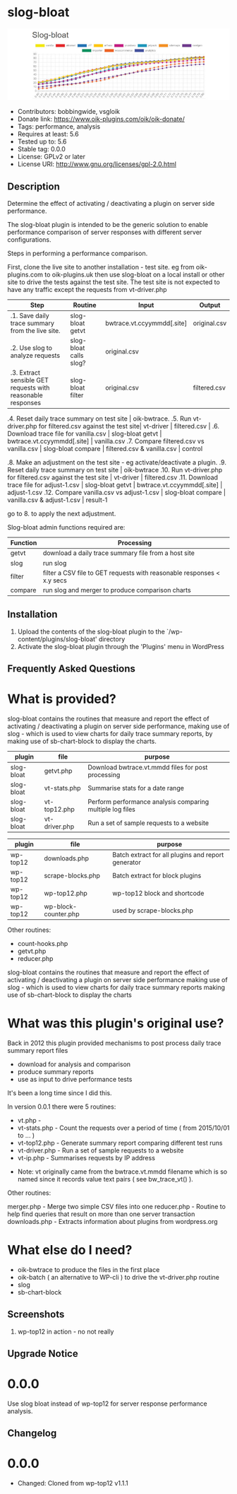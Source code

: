 # slog-bloat 
![banner](https://raw.githubusercontent.com/bobbingwide/slog-bloat/master/assets/slog-bloat-banner-772x250.jpg)
* Contributors: bobbingwide, vsgloik
* Donate link: https://www.oik-plugins.com/oik/oik-donate/
* Tags: performance, analysis
* Requires at least: 5.6
* Tested up to: 5.6
* Stable tag: 0.0.0
* License: GPLv2 or later
* License URI: http://www.gnu.org/licenses/gpl-2.0.html

## Description 
Determine the effect of activating / deactivating a plugin on server side performance.

The slog-bloat plugin is intended to be the generic solution to enable performance comparison
of server responses with different server configurations.

Steps in performing a performance comparison.

First, clone the live site to another installation - test site.
eg from oik-plugins.com to oik-plugins.uk
then use slog-bloat on a local install or other site to drive the tests against the test site.
The test site is not expected to have any traffic except the requests from vt-driver.php


Step | Routine |Input | Output
---- | ------ | ------ | ------
.1. Save daily trace summary from the live site. | slog-bloat getvt | bwtrace.vt.ccyymmdd[.site] | original.csv
.2. Use slog to analyze requests | slog-bloat calls slog? | original.csv
.3. Extract sensible GET requests with reasonable responses | slog-bloat filter  | original.csv | filtered.csv

.4. Reset daily trace summary on test site | oik-bwtrace.
.5. Run vt-driver.php for filtered.csv against the test site| vt-driver | filtered.csv |
.6. Download trace file for vanilla.csv | slog-bloat getvt | bwtrace.vt.ccyymmdd[.site] | vanilla.csv
.7. Compare filtered.csv vs vanilla.csv | slog-bloat compare | filtered.csv & vanilla.csv | control

.8. Make an adjustment on the test site - eg activate/deactivate a plugin.
.9. Reset daily trace summary on test site | oik-bwtrace
.10. Run vt-driver.php for filtered.csv against the test site | vt-driver | filtered.csv
.11. Download trace file for adjust-1.csv   | slog-bloat getvt | bwtrace.vt.ccyymmdd[.site] | adjust-1.csv
.12. Compare vanilla.csv vs adjust-1.csv | slog-bloat compare | vanilla.csv & adjust-1.csv | result-1

go to 8. to apply the next adjustment.

Slog-bloat admin functions required are:

Function | Processing
------- | ----------
getvt | download a daily trace summary file from a host site
slog | run slog
filter | filter a CSV file to GET requests with reasonable responses < x.y secs
compare | run slog and merger to produce comparison charts


## Installation 
1. Upload the contents of the slog-bloat plugin to the `/wp-content/plugins/slog-bloat' directory
1. Activate the slog-bloat plugin through the 'Plugins' menu in WordPress

## Frequently Asked Questions 


# What is provided? 

slog-bloat contains the routines that measure and report the effect of activating / deactivating a plugin on server side performance, making use of
slog - which is used to view charts for daily trace summary reports, by making use of
sb-chart-block to display the charts.

plugin    | file         | purpose
--------- | ------------ | ----------
slog-bloat  | getvt.php    | Download bwtrace.vt.mmdd files for post processing
slog-bloat  | vt-stats.php | Summarise stats for a date range
slog-bloat  | vt-top12.php | Perform performance analysis comparing multiple log files
slog-bloat  | vt-driver.php  | Run a set of sample requests to a website

plugin | file | purpose
------- | ----- | -------
wp-top12 | downloads.php | Batch extract for all plugins and report generator
wp-top12 | scrape-blocks.php | Batch extract for block plugins
wp-top12 | wp-top12.php | wp-top12 block and shortcode
wp-top12 | wp-block-counter.php | used by scrape-blocks.php

Other routines:
- count-hooks.php
- getvt.php
- reducer.php


slog-bloat contains the routines that measure and report the effect of activating / deactivating a plugin on server side performance making use of
slog - which is used to view charts for daily trace summary reports making use of
sb-chart-block to display the charts

# What was this plugin's original use? 

Back in 2012 this plugin provided mechanisms to post process daily trace summary report files

* download for analysis and comparison
* produce summary reports
* use as input to drive performance tests

It's been a long time since I did this.

In version 0.0.1 there were 5 routines:

- vt.php -
- vt-stats.php - Count the requests over a period of time ( from 2015/10/01 to ... )
- vt-top12.php - Generate summary report comparing different test runs
- vt-driver.php - Run a set of sample requests to a website
- vt-ip.php - Summarises requests by IP address


* Note: vt originally came from the bwtrace.vt.mmdd filename which is so named since it records
value text pairs ( see bw_trace_vt() ).

Other routines:

merger.php - Merge two simple CSV files into one
reducer.php - Routine to help find queries that result on more than one server transaction
downloads.php - Extracts information about plugins from wordpress.org



# What else do I need? 

* oik-bwtrace to produce the files in the first place
* oik-batch ( an alternative to WP-cli ) to drive the vt-driver.php routine
* slog
* sb-chart-block




## Screenshots 
1. wp-top12 in action - no not really

## Upgrade Notice 
# 0.0.0 
Use slog bloat instead of wp-top12 for server response performance analysis.

## Changelog 
# 0.0.0 
* Changed: Cloned from wp-top12 v1.1.1

